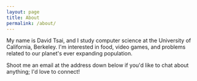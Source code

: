 ```yaml
---
layout: page
title: About
permalink: /about/
---
```


My name is David Tsai, and I study computer science at the University of California, Berkeley. I'm interested in food, video games, and problems related to our planet's ever expanding population.

Shoot me an email at the address down below if you'd like to chat about anything; I'd love to connect!
